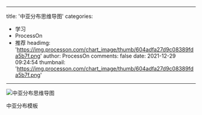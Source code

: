 
---
title: '中亚分布思维导图'
categories: 
 - 学习
 - ProcessOn
 - 推荐
headimg: 'https://img.processon.com/chart_image/thumb/604adfa27d9c08389fda5b7f.png'
author: ProcessOn
comments: false
date: 2021-12-29 09:24:54
thumbnail: 'https://img.processon.com/chart_image/thumb/604adfa27d9c08389fda5b7f.png'
---

<div>   
<img class="thumb" alt="中亚分布思维导图" src="https://img.processon.com/chart_image/thumb/604adfa27d9c08389fda5b7f.png" referrerpolicy="no-referrer">
<p>中亚分布模板</p>  
</div>
            